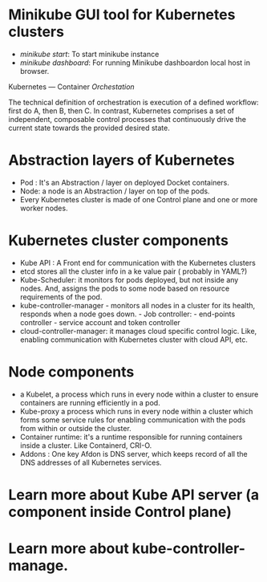 # Minikube GUI tool for Kubernetes clusters

- _minikube start_: To start minikube instance
- _minikube dashboard_: For running Minikube dashboardon local host in browser.

Kubernetes — Container *Orchestation*

The technical definition of orchestration is execution of a defined workflow: first do A, then B, then C. In contrast, Kubernetes comprises a set of independent, composable control processes that continuously drive the current state towards the provided desired state.

# Abstraction layers of Kubernetes 
- Pod : It's an Abstraction / layer on deployed Docket containers. 
- Node: a node is an Abstraction / layer on top of the pods. 
- Every Kubernetes cluster is made of one Control plane and one or more worker nodes. 

# Kubernetes cluster components 
- Kube API : A Front end for communication with the Kubernetes  clusters 
- etcd stores all the cluster info in a ke value pair ( probably in YAML?)
- Kube-Scheduler: it monitors for pods deployed, but not inside any nodes. And, assigns the pods to some node based on resource requirements of the pod. 
- kube-controller-manager
       - monitors all nodes in a cluster for its health, responds when a node goes down. 
       - Job controller:
       - end-points controller
       - service account and token controller 
- cloud-controller-manager: it manages cloud specific control logic. Like, enabling communication with Kubernetes cluster with cloud API, etc. 


# Node components 
- a Kubelet, a process which runs in every node within a cluster to ensure containers are running efficiently in a pod. 
- Kube-proxy a process which runs in every node within a cluster which forms some service rules for enabling communication with the pods from within or outside the cluster.  
- Container runtime: it's a runtime responsible for running containers inside a cluster. Like Containerd, CRI-O. 
- Addons : One key Afdon is DNS server, which keeps record of all the DNS addresses of all Kubernetes services. 







# Learn more about Kube API server (a component inside Control plane)
# Learn more about kube-controller-manage. 

